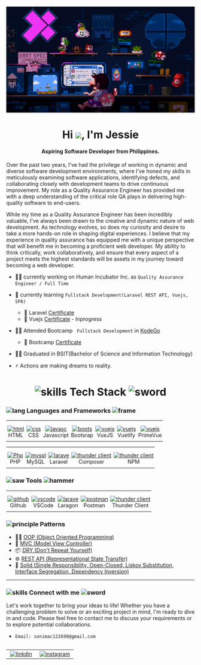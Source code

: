 <img src="./assets/images/mario1_Chill.gif" alt="codingggg"></img>
</br>
<h1 align="center">Hi <img src="https://raw.githubusercontent.com/nixin72/nixin72/master/wave.gif" width="35px"></img>, I'm Jessie</h1> 

<h4 align="center">Aspiring Software Developer from Philippines.</h4>

<p>Over the past two years, I've had the privilege of working in dynamic and diverse software development environments, where I've honed my skills in meticulously examining software applications, identifying defects, and collaborating closely with development teams to drive continuous improvement. My role as a Quality Assurance Engineer has provided me with a deep understanding of the critical role QA plays in delivering high-quality software to end-users.</p>
<p>While my time as a Quality Assurance Engineer has been incredibly valuable, I've always been drawn to the creative and dynamic nature of web development. As technology evolves, so does my curiosity and desire to take a more hands-on role in shaping digital experiences. I believe that my experience in quality assurance has equipped me with a unique perspective that will benefit me in becoming a proficient web developer. My ability to think critically, work collaboratively, and ensure that every aspect of a project meets the highest standards will be assets in my journey toward becoming a web developer.</p>

- 🧑‍💻 currently working on  Human Incubator Inc. as ``` Quality Assurance Engineer / Full Time ```
  
- 🌱 currently learning ``` Fullstack Development(Laravel REST API, Vuejs, SPA) ```
  - 📜 Laravel <a href="https://www.udemy.com/certificate/UC-1d4e7ce8-9af5-41df-a584-ae0f79bbd834/">Certificate</a>
  - 📜 Vuejs <a href="#">Certificate</a> - Inprogress

- 🧑‍💻 Attended Bootcamp ``` Fullstack Development``` in <a href="kodego.ph/courses">KodeGo</a>
  - 📜 Bootcamp <a href="https://assets.kodego.ph/public/isa/j77l8ZM7CFJ6sT0KE4KfqS0yZWpBnm5gdrMoYEEw.pdf">Certificate</a> 

- 🧑‍🎓 Graduated in BSIT(Bachelor of Science and Information Technology)

- ⚡ Actions are making dreams to reality.

<h1 align="center"><img src="https://img.icons8.com/?size=512&id=ggJ9-fogDAOl&format=png" alt="skills" height="30" width="30"> Tech Stack <img src="https://img.icons8.com/?size=512&id=m27n7btt2tuj&format=png" alt="sword" height="30" width="30"></h1>


<h3 align="left"><img src="https://img.icons8.com/?size=512&id=sbdJ1sR9bNZ7&format=png" height="30" width="30" alt="lang"> Languages and Frameworks <img src="https://img.icons8.com/?size=512&id=LPEROFD0vOCt&format=png" height="30" width="30" alt="frame"></h3>

<table>
  <tbody>
    <tr>
      <td align="center" style="padding: 13px 3px 8px 3px;">
        <a href="https://developer.mozilla.org/en-US/docs/Web/HTML" target="_blank">
        <img src="https://seeklogo.com/images/H/html5-without-wordmark-color-logo-14D252D878-seeklogo.com.png" height="50"  alt="html">
        </a> 
        <br>
        <span>HTML</span>
      </td>
      <td align="center" style="padding: 13px 3px 8px 3px;">
        <a href="https://developer.mozilla.org/en-US/docs/Web/CSS" target="_blank"><img src="https://seeklogo.com/images/C/css-3-logo-023C1A7171-seeklogo.com.png" height="50"  alt="css"></a> 
        <br>
        <span>CSS</span>
      </td>
      <td align="center" style="padding: 13px 3px 8px 3px;">
        <a href="https://developer.mozilla.org/en-US/docs/Learn/JavaScript" target="_blank">
          <img src="https://seeklogo.com/images/J/javascript-js-logo-2949701702-seeklogo.com.png" height="50"  alt="javasc" />
        </a> 
        <br>
        <span>Javascript</span>
      </td>
      <td align="center" style="padding: 13px 3px 8px 3px;">
        <a href="https://getbootstrap.com" target="_blank">
          <img src="https://seeklogo.com/images/B/bootstrap-logo-3C30FB2A16-seeklogo.com.png" height="50"  alt="boots"/>
        </a>
        </br>
        <span>Bootsrap</span>
      </td>
      <td align="center" style="padding: 13px 3px 8px 3px;">
        <a href="https://vuejs.org" target="_blank">
          <img src="https://seeklogo.com/images/V/vuejs-logo-17D586B587-seeklogo.com.png" height="50"  alt="vuejs"/>
        </a> 
        </br>
        <span>VueJS</span>
      </td>
      <td align="center" style="padding: 13px 3px 8px 3px;">
        <a href="https://vuejs.org" target="_blank">
          <img src="https://seeklogo.com/images/V/vuetify-logo-CC59D65FD3-seeklogo.com.png" height="50"  alt="vuejs"/>
        </a> 
        </br>
        <span>Vuetify</span>
      </td>
      <td align="center" style="padding: 13px 3px 8px 3px;">
        <a href="https://primevue.org" target="_blank">
          <img src="https://i2.wp.com/www.primefaces.org/wp-content/uploads/2021/10/primevue-logo-1.png?fit=263%2C300&ssl=1" height="50"  alt="vuejs"/>
        </a> 
        </br>
        <span>PrimeVue</span>
      </td>
    </tr>
  </tbody>
</table>
<table>
  <tbody>
    <td align="center" style="padding: 13px 3px 8px 3px;">
        <a href="https://www.php.net">
          <img src="https://seeklogo.com/images/P/PHP-logo-0B2FDC4529-seeklogo.com.png" height="50" alt="Php" />
        </a>
        </br>
        <span>PHP</span>
      </td>
      <td align="center" style="padding: 13px 3px 8px 3px;">
        <a href="https://www.mysql.com" target="_blank">
          <img src="https://seeklogo.com/images/M/MySQL-logo-F6FF285A58-seeklogo.com.png" height="50"  alt="mysql"/>
        </a>
        </br>
        <span>MySQL</span>
      </td>    
      <td align="center" style="padding: 13px 3px 8px 3px;">
        <a href="https://laravel.com" target="_blank">
          <img src="https://seeklogo.com/images/L/laravel-logo-41EC1D4C3F-seeklogo.com.png" height="50"  alt="larave"/>
        </a>
        </br>
        <span>Laravel</span>
      </td>
      <td align="center" style="padding: 13px 3px 8px 3px;">
        <a href="https://getcomposer.org" target="_blank">
          <img src="https://seeklogo.com/images/C/composer-logo-41AA794AAD-seeklogo.com.png" height="50"  alt="thunder client"/>
        </a>
        </br>
        <span>Composer</span>
      </td>
      <td align="center" style="padding: 13px 3px 8px 3px;">
        <a href="https://docs.npmjs.com/about-npm" target="_blank">
          <img src="https://seeklogo.com/images/N/npm-node-package-manager-logo-DE93649ED1-seeklogo.com.png" height="50"  alt="thunder client"/>
        </a>
        </br>
        <span>NPM</span>
      </td>
  </tbody>
</table>

<h3 align="left"><img src="https://img.icons8.com/?size=512&id=HMwxzLul2dfm&format=png" height="30" alt="saw"> Tools <img src="https://img.icons8.com/?size=512&id=5Fq9EkIgnDeR&format=png" height="30" alt="hammer"></h3>
<table>
  <tbody>
    <td align="center" style="padding: 13px 3px 8px 3px;">
        <a href="#">
          <img src="https://seeklogo.com/images/G/github-logo-9BBCA663A4-seeklogo.com.png" height="50" alt="github" />
        </a>
        </br>
        <span>Github</span>
      </td>
      <td align="center" style="padding: 13px 3px 8px 3px;">
        <a href="https://code.visualstudio.com" target="_blank">
          <img src="https://seeklogo.com/images/V/visual-studio-code-logo-449D71944F-seeklogo.com.png" height="50"  alt="vscode"/>
        </a>
        </br>
        <span>VSCode</span>
      </td>
      <td align="center" style="padding: 13px 3px 8px 3px;">
        <a href="https://laragon.org/index.html" target="_blank">
          <img src="https://seeklogo.com/images/L/laragon-logo-D8819D2A8F-seeklogo.com.png" height="50"  alt="larave"/>
        </a>
        </br>
        <span>Laragon</span>
      </td> 
      <td align="center" style="padding: 13px 3px 8px 3px;">
        <a href="https://www.postman.com" target="_blank">
          <img src="https://seeklogo.com/images/P/postman-logo-F43375A2EB-seeklogo.com.png" height="50"  alt="postman"/>
        </a>
        </br>
        <span>Postman</span>
      </td>
      <td align="center" style="padding: 13px 3px 8px 3px;">
        <a href="https://www.thunderclient.com" target="_blank">
          <img src="https://www.thunderclient.com/images/thunder-256-v2.png" height="50"  alt="thunder client"/>
        </a>
        </br>
        <span>Thunder Client</span>
      </td>
  </tbody>
</table>




<h3 align="left"><img src="https://img.icons8.com/?size=512&id=tSsoqhIYwMTk&format=png" height="30" width="30" alt="principle"> Patterns</h3>

- 🧑‍💻 <a href="https://www.geeksforgeeks.org/introduction-of-object-oriented-programming/"> OOP (Object Oriented Programming) </a> 
- 🎲 <a href="https://www.geeksforgeeks.org/mvc-design-pattern/?ref=gcse"> MVC (Model View Controller) </a>
- 📦 <a href="https://www.geeksforgeeks.org/dry-dont-repeat-yourself-principle-in-java-with-examples"> DRY (Don't Repeat Yourself) </a>
- ⚙️ <a href="https://www.geeksforgeeks.org/best-coding-practices-for-rest-api-design"> REST API (Representational State Transfer) </a>
- 💪 <a href="https://www.geeksforgeeks.org/single-responsibility-in-solid-design-principle/"> Solid (Single Responsibility, Open-Closed, Liskov Substitution, Interface Segregation, Dependency Inversion) </a>  

<hr>

<h3 align="left"><img src="https://img.icons8.com/?size=512&id=8uRMRaIgShyZ&format=png" alt="skills" height="30" width="30"> Connect with me <img src="https://img.icons8.com/?size=512&id=S68cG9PHd5m3&format=png" alt="sword" height="30" width="30"></h3>

<p>Let's work together to bring your ideas to life! Whether you have a challenging problem to solve or an exciting project in mind, I'm ready to dive in and code. Please feel free to contact me to discuss your requirements or to explore potential collaborations.</p>

- ```Email: sonimac122699@gmail.com```

<table align=left>
  <tbody>
    <tr>
      <td>
        <a href="https://www.linkedin.com/in/keepcodn/" target="_blank" style="padding: 13px 3px 8px 3px;">
          <img src="https://seeklogo.com/images/L/linkedin-logo-F84AF05CFC-seeklogo.com.png" alt="linkdin" height="50"/>
        </a>
      </td>
      <td>
        <a href="https://www.instagram.com/keep_codn/" target="_blank" style="padding: 13px 3px 8px 3px;">
          <img src="https://seeklogo.com/images/I/instagram-new-2016-logo-D9D42A0AD4-seeklogo.com.png" alt="instagram" height="50"/>
        </a>
      </td>
    </tr>
  </tbody>
</table>



